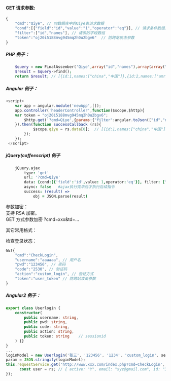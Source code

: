 <?php
    require("controller/controller.php");
    \woo\controller\Controller::run();
?>
#### GET 请求参数:
```JAVASCRIPT
{
	"cmd":"Qiye", // 向数据库中的Qiye表请求数据
	"cond":[{"field":"id","value":"1","operator":"eq"}], // 请求条件数组，相当于 where id=1
	"filter":["id","names"], // 请求的字段数组
	"token":"oj20i5188mvg945mq2h0u2bgv6"  // 防跨站攻击参数
}
```
##### PHP 例子：
```PHP
	$query = new FinalAssember('Qiye',array("id","names"),array(array("field"=>"id","value"=>"1","operator"=>"eq")));
	$result = $query->find();
	return $result; // [{id:1,names:["china","中国"]},{id:2,names:["amrican","美国"]}]
```
##### Angular 例子：
```JAVASCRIPT
<script>
    var app = angular.module('newApp',[]);
    app.controller('headerController',function($scope,$http){
	var token = "oj20i5188mvg945mq2h0u2bgv6";
        $http.get('?cmd=Qiye',{params:{"filter":angular.toJson(["id","names"]),"token":token}
	}).then(function successCallback (rs){
            $scope.qiye = rs.data[0];  // [{id:1,names:["china","中国"]},{id:2,names:["amrican","美国"]}]
        });
    });
 </script>
```
##### jQuery(coffeescript) 例子
```COFFEESCRIPT
	jQuery.ajax
		type: 'get'
		url: '?cmd=Qiye'
		data: {cond:[{'field':'id',value: 1,operator:'eq'}], filter: ["id","names"], token: "oj20i5188mvg945mq2h0u2bgv6"  }
		async: false   #ajax执行完毕后才执行后续指令
		success: (result) =>
			obj = JSON.parse(result)
```
参数加密：<br/>
支持 RSA 加密。<br/>
GET 方式参数加密 ?cmd=xxx&td=...<br/>

其它常用格式：<br/>

检查登录状态：<br/>
```JAVASCRIPT
GET{
	"cmd":"CheckLogin",
	"username":"aaaaaa", // 用户名
	"pwd":"123456", // 密码
	"code":"2530", // 验证码
	"action":"custom_login", // 验证方式
	"token":"user_token" // 防跨站攻击参数
}
```
##### Angular2 例子：
```TYPESCRIPT
export class Userlogin {
    constructor(
        public username: string,
        public pwd: string,
        public code: string,
        public action: string,
        public token: string	// sessionid
    ) {}
}
...
loginModel = new Userlogin('张三', '123456', '1234', 'custom_login', sessionid);
param = JSON.stringify(loginModel);
this.requestService.get('http://www.xxx.com/index.php?cmd=CheckLogin', param).then(rs => {
      const user = rs; // { active: "Y", email: "xyz@gmail.com", id: "3", name: "张三", picture: "u00000003.png", state: 1}
});

```
